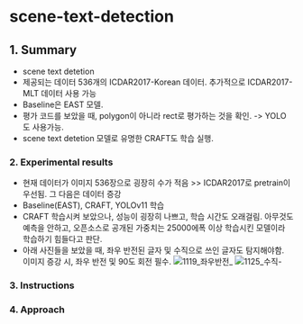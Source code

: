# scene-text-detection


## 1. Summary
- scene text detetion
- 제공되는 데이터 536개의 ICDAR2017-Korean 데이터. 추가적으로 ICDAR2017-MLT 데이터 사용 가능
- Baseline은 EAST 모델.
- 평가 코드를 보았을 때, polygon이 아니라 rect로 평가하는 것을 확인. -> YOLO도 사용가능.
- scene text detetion 모델로 유명한 CRAFT도 학습 실행.

### 2. Experimental results
- 현재 데이터가 이미지 536장으로 굉장히 수가 적음 >> ICDAR2017로 pretrain이 우선됨. 그 다음은 데이터 증강
- Baseline(EAST), CRAFT, YOLOv11 학습
- CRAFT 학습시켜 보았으나, 성능이 굉장히 나쁘고, 학습 시간도 오래걸림. 아무것도 예측을 안하고, 오픈소스로 공개된 가중치는 25000에폭 이상 학습시킨 모델이라 학습하기 힘들다고 판단.
- 아래 사진들을 보았을 때, 좌우 반전된 글자 및 수직으로 쓰인 글자도 탐지해야함. 이미지 증강 시, 좌우 반전 및 90도 회전 필수.
  ![1119_좌우반전_](https://github.com/user-attachments/assets/7a8c7e42-73e8-4259-a299-df5204013f36)
  ![1125_수직-](https://github.com/user-attachments/assets/03af9419-307d-48f6-8cb5-9e6c3bb6dace)

### 3. Instructions

### 4. Approach
